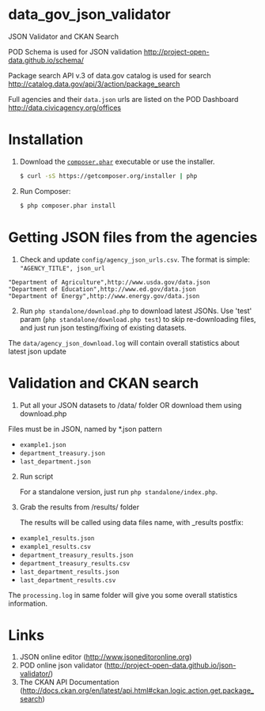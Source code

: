 data_gov_json_validator
=======================

JSON Validator and CKAN Search

POD Schema is used for JSON validation http://project-open-data.github.io/schema/

Package search API v.3 of data.gov catalog is used for search http://catalog.data.gov/api/3/action/package_search

Full agencies and their `data.json` urls are listed on the POD Dashboard http://data.civicagency.org/offices

Installation
===

1. Download the [`composer.phar`](https://getcomposer.org/composer.phar) executable or use the installer.

    ``` sh
    $ curl -sS https://getcomposer.org/installer | php
    ```

2. Run Composer:

    ``` sh
    $ php composer.phar install
    ```

Getting JSON files from the agencies
===

1. Check and update `config/agency_json_urls.csv`. The format is simple: `"AGENCY_TITLE", json_url`
```
"Department of Agriculture",http://www.usda.gov/data.json
"Department of Education",http://www.ed.gov/data.json
"Department of Energy",http://www.energy.gov/data.json
```

2. Run `php standalone/download.php` to download latest JSONs.
Use 'test' param (`php standalone/download.php test`) to skip re-downloading files,
and just run json testing/fixing of existing datasets.

The `data/agency_json_download.log` will contain overall statistics about latest json update

Validation and CKAN search
===

1. Put all your JSON datasets to /data/ folder OR download them using download.php

  Files must be in JSON, named by *.json pattern
  * `example1.json`
  * `department_treasury.json`
  * `last_department.json`


2. Run script

   For a standalone version, just run `php standalone/index.php`.

3. Grab the results from /results/ folder

   The results will be called using data files name, with _results postfix:
  * `example1_results.json`
  * `example1_results.csv`
  * `department_treasury_results.json`
  * `department_treasury_results.csv`
  * `last_department_results.json`
  * `last_department_results.csv`

  The `processing.log` in same folder will give you some overall statistics information.


Links
===
1. JSON online editor (http://www.jsoneditoronline.org)
2. POD online json validator (http://project-open-data.github.io/json-validator/)
3. The CKAN API Documentation (http://docs.ckan.org/en/latest/api.html#ckan.logic.action.get.package_search)
